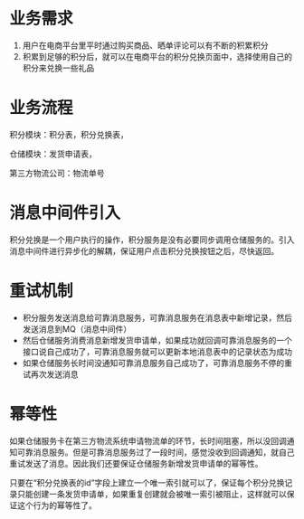 

# 业务需求

1. 用户在电商平台里平时通过购买商品、晒单评论可以有不断的积累积分
2. 积累到足够的积分后，就可以在电商平台的积分兑换页面中，选择使用自己的积分来兑换一些礼品

# 业务流程

积分模块：积分表，积分兑换表，

仓储模块：发货申请表，

第三方物流公司：物流单号

# 消息中间件引入

积分兑换是一个用户执行的操作，积分服务是没有必要同步调用仓储服务的。引入消息中间件进行异步化的解耦，保证用户点击积分兑换按钮之后，尽快返回。

# 重试机制

- 积分服务发送消息给可靠消息服务，可靠消息服务在消息表中新增记录，然后发送消息到MQ（消息中间件）
- 然后仓储服务消费消息新增发货申请单，如果成功就回调可靠消息服务的一个接口说自己成功了，可靠消息服务就可以更新本地消息表中的记录状态为成功
- 如果仓储服务长时间没通知可靠消息服务自己成功了，可靠消息服务不停的重试再次发送消息

# 幂等性

如果仓储服务卡在第三方物流系统申请物流单的环节，长时间阻塞，所以没回调通知可靠消息服务。但是可靠消息服务过了一段时间，感觉没收到回调通知，就自己重试发送了消息。因此我们还要保证仓储服务新增发货申请单的幂等性。

只要在“积分兑换表的id”字段上建立一个唯一索引就可以了，保证每个积分兑换记录只能创建一条发货申请单，如果重复创建就会被唯一索引被阻止，这样就可以保证这个行为的幂等性了。